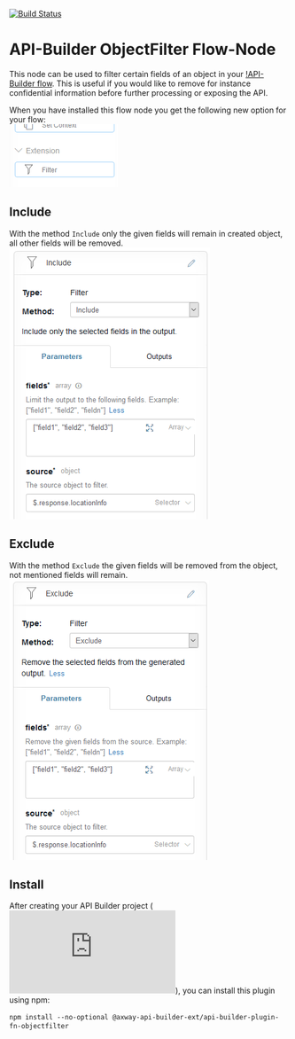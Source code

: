 [![Build Status](https://github.com/Axway-API-Builder-Ext/api-builder-extras/workflows/ObjectFilter%20Flow-Node%20Tests/badge.svg)](https://github.com/Axway-API-Builder-Ext/api-builder-extras/actions)

# API-Builder ObjectFilter Flow-Node

This node can be used to filter certain fields of an object in your [!API-Builder flow][1].
This is useful if you would like to remove for instance confidential information
before further processing or exposing the API.  

When you have installed this flow node you get the following new option for your flow:  
![Flownode Filter][filter]

## Include

With the method `Include` only the given fields will remain in created object, all
other fields will be removed.  
![Flownode Filter Method include][filter-include]

## Exclude
With the method `Exclude` the given fields will be removed from the object, not mentioned
fields will remain.    
![Flownode Filter Method exclude][filter-exclude]

## Install

After creating your API Builder project (![Learn more][2]), you can install this plugin using npm:

```
npm install --no-optional @axway-api-builder-ext/api-builder-plugin-fn-objectfilter
```


[1]: https://docs.axway.com/bundle/API_Builder_4x_allOS_en/page/api_builder_flows.html
[2]: https://docs.axway.com/bundle/API_Builder_4x_allOS_en/page/api_builder_getting_started_guide.html

[filter]: imgs/flownode-filter.png
[filter-include]: imgs/flownode-filter-include.png
[filter-exclude]: imgs/flownode-filter-exclude.png
